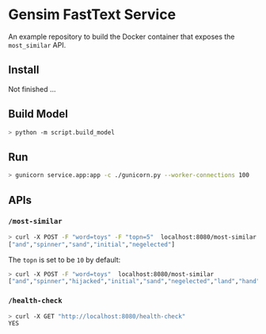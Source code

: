 # Gensim FastText Service

An example repository to build the Docker container that exposes the `most_similar` API.

## Install

Not finished ...

## Build Model

```bash
> python -m script.build_model
```

## Run

```bash
> gunicorn service.app:app -c ./gunicorn.py --worker-connections 100
```

## APIs

### `/most-similar`

```bash
> curl -X POST -F "word=toys" -F "topn=5"  localhost:8080/most-similar
["and","spinner","sand","initial","negelected"]
```

The `topn` is set to be `10` by default:

```bash
> curl -X POST -F "word=toys"  localhost:8080/most-similar
["and","spinner","hijacked","initial","sand","negelected","land","hand","december","hijackings"]
```

### `/health-check`

```bash
> curl -X GET "http://localhost:8080/health-check"
YES
```
